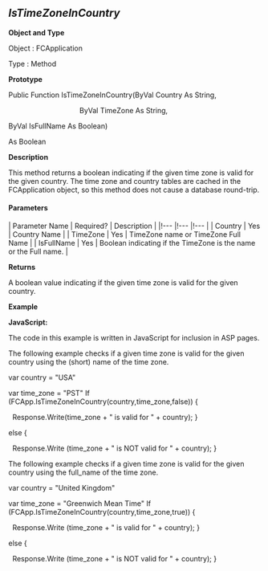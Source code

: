_IsTimeZoneInCountry_
---------------------

**Object and Type**

Object : FCApplication

Type : Method

**Prototype**

Public Function IsTimeZoneInCountry(ByVal Country As String,

                                    ByVal TimeZone As String,

ByVal IsFullName As Boolean)

As Boolean

**Description**

This method returns a boolean indicating if the given time zone is valid for the given country. The time zone and country tables are cached in the FCApplication object, so this method does not cause a database round-trip.

#### Parameters

| Parameter Name | Required? | Description |
|!--- |!--- |!--- |
| Country | Yes | Country Name |
| TimeZone | Yes | TimeZone name or TimeZone Full Name |
| IsFullName | Yes | Boolean indicating if the TimeZone is the name or the Full name. |

**Returns**

A boolean value indicating if the given time zone is valid for the given country.

**Example**

**JavaScript:**

The code in this example is written in JavaScript for inclusion in ASP pages.

The following example checks if a given time zone is valid for the given country using the (short) name of the time zone.

var country = "USA"

var time_zone = "PST" If (FCApp.IsTimeZoneInCountry(country,time_zone,false)) {

  Response.Write(time_zone + " is valid for " + country); }

else {

  Response.Write (time_zone + " is NOT valid for " + country); }

The following example checks if a given time zone is valid for the given country using the full_name of the time zone.

var country = "United Kingdom"

var time_zone = "Greenwich Mean Time" If (FCApp.IsTimeZoneInCountry(country,time_zone,true)) {

  Response.Write (time_zone + " is valid for " + country); }

else {

  Response.Write (time_zone + " is NOT valid for " + country); }